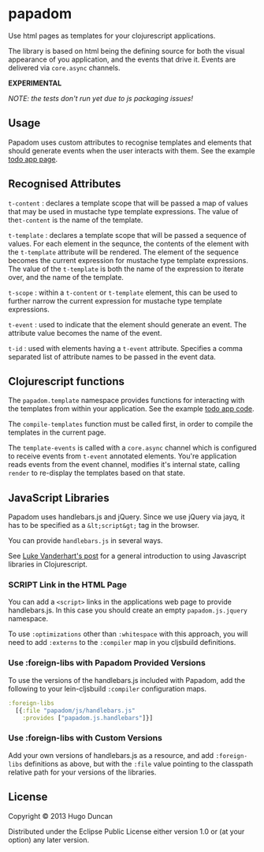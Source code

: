 # papadom

Use html pages as templates for your clojurescript applications.

The library is based on html being the defining source for both the visual
appearance of you application, and the events that drive it.  Events are
delivered via `core.async` channels.

**EXPERIMENTAL**

*NOTE: the tests don't run yet due to js packaging issues!*

## Usage

Papadom uses custom attributes to recognise templates and elements that should
generate events when the user interacts with them.  See the example
[todo app page](examples/todo/resources/public/index.html).

## Recognised Attributes

`t-content`
: declares a template scope that will be passed a map of values that may be used
in mustache type template expressions.  The value of the`t-content` is the name
of the template.

`t-template`
: declares a template scope that will be passed a sequence of values.  For each
element in the sequnce, the contents of the element with the `t-template`
attribute will be rendered.  The element of the sequence becomes the current
expression for mustache type template expressions.  The value of the
`t-template` is both the name of the expression to iterate over, and the name
of the template.

`t-scope`
: within a `t-content` or `t-template` element, this can be used to further
narrow the current expression for mustache type template expressions.

`t-event`
: used to indicate that the element should generate an event.  The attribute
value becomes the name of the event.

`t-id`
: used with elements having a `t-event` attribute.  Specifies a comma
separated list of attribute names to be passed in the event data.

## Clojurescript functions

The `papadom.template` namespace provides functions for interacting with the
templates from within your application.  See the example
[todo app code](examples/todo/src/papadom/example/todo.cljs).

The `compile-templates` function must be called first, in order to compile the
templates in the current page.

The `template-events` is called with a `core.async` channel which is configured
to receive events from `t-event` annotated elements.  You're application reads
events from the event channel, modifies it's internal state, calling `render`
to re-display the templates based on that state.

## JavaScript Libraries

Papadom uses handlebars.js and jQuery.  Since we use jQuery via jayq, it has to
be specified as a `&lt;script&gt;` tag in the browser.

You can provide `handlebars.js` in several ways.

See [Luke Vanderhart's post][lukespost] for a general introduction to using
Javascript libraries in Clojurescript.

### SCRIPT Link in the HTML Page

You can add a `<script>` links in the applications web page to provide
handlebars.js.  In this case you should create an empty `papadom.js.jquery`
namespace.

To use `:optimizations` other than `:whitespace` with this approach, you will
need to add `:externs` to the `:compiler` map in you cljsbuild definitions.

### Use :foreign-libs with Papadom Provided Versions

To use the versions of the handlebars.js included with Papadom, add the
following to your lein-cljsbuild `:compiler` configuration maps.

```clj
:foreign-libs
  [{:file "papadom/js/handlebars.js"
    :provides ["papadom.js.handlebars"]}]
```

### Use :foreign-libs with Custom Versions

Add your own versions of handlebars.js as a resource, and add
`:foreign-libs` definitions as above, but with the `:file` value pointing to the
classpath relative path for your versions of the libraries.

## License

Copyright © 2013 Hugo Duncan

Distributed under the Eclipse Public License either version 1.0 or (at
your option) any later version.


[lukespost]: http://lukevanderhart.com/2011/09/30/using-javascript-and-clojurescript.html "Luke Vanderhart's post on JavaScript libs"
